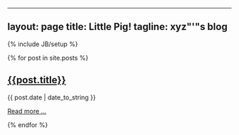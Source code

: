 ---
layout: page
title: Little Pig!
tagline: xyz"'"s blog
--
{% include JB/setup %}

{% for post in site.posts %}
  <div>
  <p><h2><a href="{{ BASE_PATH }}{{post.url}}">{{post.title}}</a></h2>{{ post.date | date_to_string }}</p>
  <p><a href="{{ BASE_PATH }}{{post.url}}">Read more ...</a></p>
  </div>
{% endfor %}
